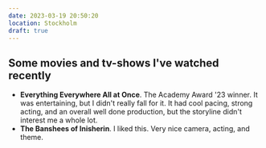 ```yaml
---
date: 2023-03-19 20:50:20
location: Stockholm
draft: true
---
```


## Some movies and tv-shows I've watched recently

- **Everything Everywhere All at Once**. The Academy Award '23 winner. It was entertaining, but I didn't really fall for it. It had cool pacing, strong acting, and an overall well done production, but the storyline didn't interest me a whole lot.
- **The Banshees of Inisherin**. I liked this. Very nice camera, acting, and theme.
